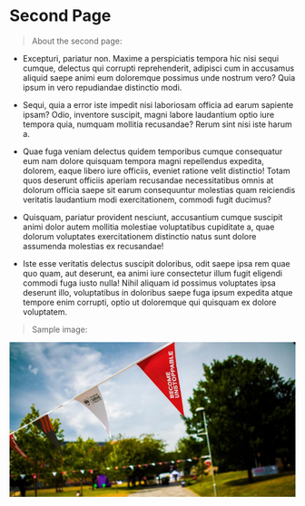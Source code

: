 # Second Page

> About the second page:

* Excepturi, pariatur non. Maxime a perspiciatis tempora hic nisi sequi cumque, delectus qui corrupti reprehenderit, adipisci cum in accusamus aliquid saepe animi eum doloremque possimus unde nostrum vero? Quia ipsum in vero repudiandae distinctio modi.

* Sequi, quia a error iste impedit nisi laboriosam officia ad earum sapiente ipsam? Odio, inventore suscipit, magni labore laudantium optio iure tempora quia, numquam mollitia recusandae? Rerum sint nisi iste harum a. 

* Quae fuga veniam delectus quidem temporibus cumque consequatur eum nam dolore quisquam tempora magni repellendus expedita, dolorem, eaque libero iure officiis, eveniet ratione velit distinctio! Totam quos deserunt officiis aperiam recusandae necessitatibus omnis at dolorum officia saepe sit earum consequuntur molestias quam reiciendis veritatis laudantium modi exercitationem, commodi fugit ducimus? 

* Quisquam, pariatur provident nesciunt, accusantium cumque suscipit animi dolor autem mollitia molestiae voluptatibus cupiditate a, quae dolorum voluptates exercitationem distinctio natus sunt dolore assumenda molestias ex recusandae! 

* Iste esse veritatis delectus suscipit doloribus, odit saepe ipsa rem quae quo quam, aut deserunt, ea animi iure consectetur illum fugit eligendi commodi fuga iusto nulla! Nihil aliquam id possimus voluptates ipsa deserunt illo, voluptatibus in doloribus saepe fuga ipsum expedita atque tempore enim corrupti, optio ut doloremque qui quisquam ex dolore voluptatem. 

> Sample image:

![image-two](./assets/website.jpg)